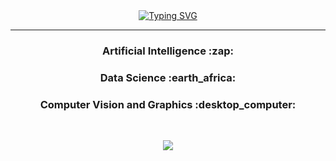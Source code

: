 <div align="center">
<a href="https://git.io/typing-svg"><img src="https://readme-typing-svg.herokuapp.com?font=Fira+Code&pause=1000&center=true&vCenter=true&width=435&lines=Greetings+traveler;This+is+Jorge+Lizcano;Welcome+to+my+place" alt="Typing SVG" /></a>
<hr style="height: 1px">
<h3>Artificial Intelligence :zap:</h3>
<h3>Data Science :earth_africa:</h3>
<h3>Computer Vision and Graphics :desktop_computer:</h3>
<p>&nbsp</p>
<img src="https://user-images.githubusercontent.com/53486164/186541369-1aeec7ba-7fa6-49fc-8748-e5633ae47b0d.gif">
</div>
